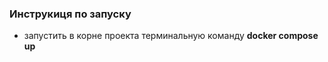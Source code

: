 ### Инструкиця по запуску

* запустить в корне проекта терминальную команду <b>docker compose up</b> 